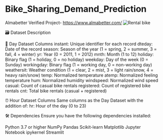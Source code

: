 # Bike_Sharing_Demand_Prediction
Almabetter Verified Project- https://www.almabetter.com/
![Rental bike](https://github.com/user-attachments/assets/906db8f0-7961-40af-bd7a-c3ed6af6d144)

🗃️ Dataset Description

📅 Day Dataset Columns
instant: Unique identifier for each record
dteday: Date of the record
season: Season of the year (1 = spring, 2 = summer, 3 = fall, 4 = winter)
yr: Year (0 = 2011, 1 = 2012)
mnth: Month (1 to 12)
holiday: Binary flag (1 = holiday, 0 = no holiday)
weekday: Day of the week (0 = Sunday)
workingday: Binary flag (1 = working day, 0 = non-working day)
weathersit: Weather condition (1 = clear, 2 = mist, 3 = light rain/snow, 4 = heavy rain/snow)
temp: Normalized temperature
atemp: Normalized feeling temperature
hum: Normalized humidity
windspeed: Normalized wind speed
casual: Count of casual bike rentals
registered: Count of registered bike rentals
cnt: Total bike rentals (casual + registered)

⏰ Hour Dataset Columns
Same columns as the Day Dataset with the addition of:
hr: Hour of the day (0 to 23)

🛠️ Dependencies
Ensure you have the following dependencies installed:

Python 3.7 or higher
NumPy
Pandas
Scikit-learn
Matplotlib
Jupyter Notebook
ipykernel
Streamlit




